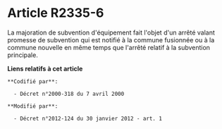 # Article R2335-6

La majoration de subvention d'équipement fait l'objet d'un arrêté valant promesse de subvention qui est notifié à la commune
fusionnée ou à la commune nouvelle en même temps que l'arrêté relatif à la subvention principale.

**Liens relatifs à cet article**

	**Codifié par**:

	  - Décret n°2000-318 du 7 avril 2000

	**Modifié par**:

	  - Décret n°2012-124 du 30 janvier 2012 - art. 1
